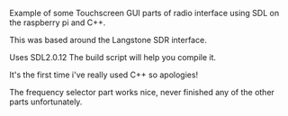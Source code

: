 Example of some Touchscreen GUI parts of radio interface using SDL on the raspberry pi and C++.

This was based around the Langstone SDR interface.

Uses SDL2.0.12
The build script will help you compile it.

It's the first time i've really used C++ so apologies!

The frequency selector part works nice, never finished any of the other parts unfortunately.
